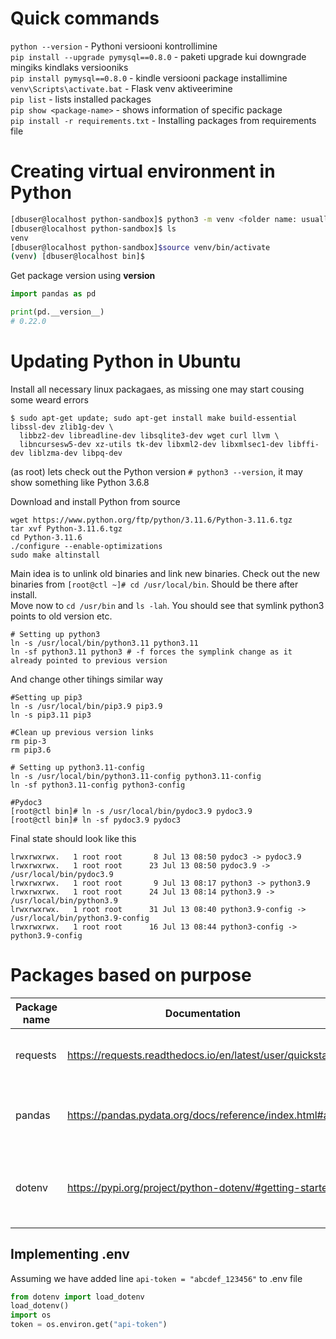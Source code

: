 # Quick commands
```python --version``` - Pythoni versiooni kontrollimine  
```pip install --upgrade pymysql==0.8.0``` - paketi upgrade kui downgrade mingiks kindlaks versiooniks  
```pip install pymysql==0.8.0``` - kindle versiooni package installimine  
```venv\Scripts\activate.bat``` - Flask venv aktiveerimine  
```pip list``` - lists installed packages  
```pip show <package-name>``` - shows information of specific package  
```pip install -r requirements.txt``` - Installing packages from requirements file

# Creating virtual environment in Python
```bash
[dbuser@localhost python-sandbox]$ python3 -m venv <folder name: usually venv>
[dbuser@localhost python-sandbox]$ ls
venv
[dbuser@localhost python-sandbox]$source venv/bin/activate
(venv) [dbuser@localhost bin]$
```

Get package version using __version__
```python
import pandas as pd

print(pd.__version__)
# 0.22.0
```

# Updating Python in Ubuntu
Install all necessary linux packagaes, as missing one may start cousing some weard errors
```
$ sudo apt-get update; sudo apt-get install make build-essential libssl-dev zlib1g-dev \
  libbz2-dev libreadline-dev libsqlite3-dev wget curl llvm \
  libncursesw5-dev xz-utils tk-dev libxml2-dev libxmlsec1-dev libffi-dev liblzma-dev libpq-dev
```
(as root) lets check out the Python version `# python3 --version`, it may show something like Python 3.6.8

Download and install Python from source
```
wget https://www.python.org/ftp/python/3.11.6/Python-3.11.6.tgz
tar xvf Python-3.11.6.tgz
cd Python-3.11.6
./configure --enable-optimizations
sudo make altinstall
```
Main idea is to unlink old binaries and link new binaries. Check out the new binaries from `[root@ctl ~]# cd /usr/local/bin`. Should be there after install.  
Move now to `cd /usr/bin` and `ls -lah`. You should see that symlink python3 points to old version etc.  

```
# Setting up python3 
ln -s /usr/local/bin/python3.11 python3.11
ln -sf python3.11 python3 # -f forces the symplink change as it already pointed to previous version 
```
And change other tihings similar way
```
#Setting up pip3
ln -s /usr/local/bin/pip3.9 pip3.9
ln -s pip3.11 pip3

#Clean up previous version links
rm pip-3
rm pip3.6

# Setting up python3.11-config
ln -s /usr/local/bin/python3.11-config python3.11-config
ln -sf python3.11-config python3-config

#Pydoc3
[root@ctl bin]# ln -s /usr/local/bin/pydoc3.9 pydoc3.9
[root@ctl bin]# ln -sf pydoc3.9 pydoc3
```
Final state should look like this
```
lrwxrwxrwx.   1 root root       8 Jul 13 08:50 pydoc3 -> pydoc3.9
lrwxrwxrwx.   1 root root      23 Jul 13 08:50 pydoc3.9 -> /usr/local/bin/pydoc3.9
lrwxrwxrwx.   1 root root       9 Jul 13 08:17 python3 -> python3.9
lrwxrwxrwx.   1 root root      24 Jul 13 08:14 python3.9 -> /usr/local/bin/python3.9
lrwxrwxrwx.   1 root root      31 Jul 13 08:40 python3.9-config -> /usr/local/bin/python3.9-config
lrwxrwxrwx.   1 root root      16 Jul 13 08:44 python3-config -> python3.9-config
```

# Packages based on purpose
|Package name| Documentation  | Purpose  |  
|---|---|---|
| requests  | https://requests.readthedocs.io/en/latest/user/quickstart/  | API calls and processin libary  |  
| pandas    | https://pandas.pydata.org/docs/reference/index.html#api     | Pandas data frames and data manipulation package  | 
| dotenv    | https://pypi.org/project/python-dotenv/#getting-started     | Package to retrieve environment variables from .env file  | 

## Implementing .env
Assuming we have added line `api-token = "abcdef_123456"` to .env file  

```python
from dotenv import load_dotenv
load_dotenv()
import os
token = os.environ.get("api-token")
```
